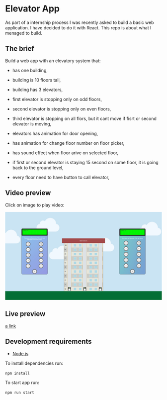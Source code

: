 # Elevator App

As part of a internship process I was recently asked to build a basic web application.
I have decided to do it with React.
This repo is about what I menaged to build.

## The brief

Build a web app with an elevatory system that:

- has one building,
- building is 10 floors tall,
- building has 3 elevators,
- first elevator is stopping only on odd floors,
- second elevator is stopping only on even floors,
- third elevator is stopping on all flors, but it cant move if fisrt or second elevator is moving,

- elevators has animation for door opening,
- has animation for change floor number on floor picker,
- has sound effect when floor arive on selected floor,
- if first or second elevator is staying 15 second on some floor, it is going back to the ground level,
- every floor need to have button to call elevator,

## Video preview

Click on image to play video:

[![Watch the video](/src/assets/images/screenshot.jpg)](https://youtu.be/RrpQQO2eYv0)

## Live preview

[a link](https://gorankukic.github.io/elevators)

## Development requirements

- [Node.js](http://nodejs.org/)

To install dependencies run:

`npm install`

To start app run:

`npm run start`
